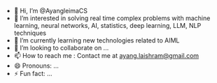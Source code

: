 - 👋 Hi, I’m @AyangleimaCS
- 👀 I’m interested in solving real time complex problems with machine learning, neural networks, AI, statistics, deep learning, LLM, NLP techniques
- 🌱 I’m currently learning new technologies related to AIML
- 💞️ I’m looking to collaborate on ...
- 📫 How to reach me : Contact me at ayang.laishram@gmail.com
- 😄 Pronouns: ...
- ⚡ Fun fact: ...

<!---
AyangleimaCS/AyangleimaCS is a ✨ special ✨ repository because its `README.md` (this file) appears on your GitHub profile.
You can click the Preview link to take a look at your changes.
--->
